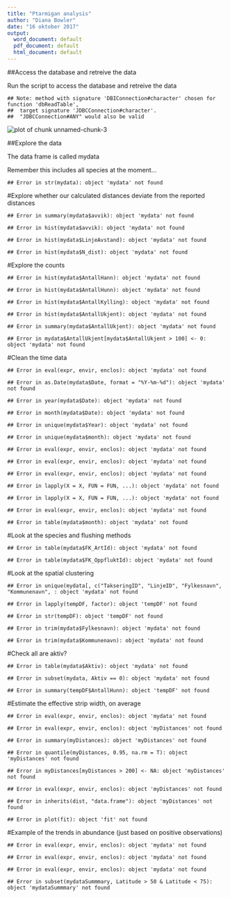 ```yaml
---
title: "Ptarmigan analysis"
author: "Diana Bowler"
date: "16 oktober 2017"
output:
  word_document: default
  pdf_document: default
  html_document: default
---
```





##Access the database and retreive the data

Run the script to access the database and retreive the data


```
## Note: method with signature 'DBIConnection#character' chosen for function 'dbReadTable',
##  target signature 'JDBCConnection#character'.
##  "JDBCConnection#ANY" would also be valid
```

![plot of chunk unnamed-chunk-3](figure/unnamed-chunk-3-1.png)


##Explore the data

The data frame is called mydata

Remember this includes all species at the moment...


```
## Error in str(mydata): object 'mydata' not found
```

#Explore whether our calculated distances deviate from the reported distances


```
## Error in summary(mydata$avvik): object 'mydata' not found
```

```
## Error in hist(mydata$avvik): object 'mydata' not found
```

```
## Error in hist(mydata$LinjeAvstand): object 'mydata' not found
```

```
## Error in hist(mydata$N_dist): object 'mydata' not found
```


#Explore the counts


```
## Error in hist(mydata$AntallHann): object 'mydata' not found
```

```
## Error in hist(mydata$AntallHunn): object 'mydata' not found
```

```
## Error in hist(mydata$AntallKylling): object 'mydata' not found
```

```
## Error in hist(mydata$AntallUkjent): object 'mydata' not found
```

```
## Error in summary(mydata$AntallUkjent): object 'mydata' not found
```

```
## Error in mydata$AntallUkjent[mydata$AntallUkjent > 100] <- 0: object 'mydata' not found
```


#Clean the time data


```
## Error in eval(expr, envir, enclos): object 'mydata' not found
```

```
## Error in as.Date(mydata$Date, format = "%Y-%m-%d"): object 'mydata' not found
```

```
## Error in year(mydata$Date): object 'mydata' not found
```

```
## Error in month(mydata$Date): object 'mydata' not found
```

```
## Error in unique(mydata$Year): object 'mydata' not found
```

```
## Error in unique(mydata$month): object 'mydata' not found
```

```
## Error in eval(expr, envir, enclos): object 'mydata' not found
```

```
## Error in eval(expr, envir, enclos): object 'mydata' not found
```

```
## Error in eval(expr, envir, enclos): object 'mydata' not found
```

```
## Error in lapply(X = X, FUN = FUN, ...): object 'mydata' not found
```

```
## Error in lapply(X = X, FUN = FUN, ...): object 'mydata' not found
```

```
## Error in eval(expr, envir, enclos): object 'mydata' not found
```

```
## Error in table(mydata$month): object 'mydata' not found
```

#Look at the species and flushing methods


```
## Error in table(mydata$FK_ArtId): object 'mydata' not found
```

```
## Error in table(mydata$FK_OppfluktId): object 'mydata' not found
```

#Look at the spatial clustering


```
## Error in unique(mydata[, c("TakseringID", "LinjeID", "Fylkesnavn", "Kommunenavn", : object 'mydata' not found
```

```
## Error in lapply(tempDF, factor): object 'tempDF' not found
```

```
## Error in str(tempDF): object 'tempDF' not found
```

```
## Error in trim(mydata$Fylkesnavn): object 'mydata' not found
```

```
## Error in trim(mydata$Kommunenavn): object 'mydata' not found
```


#Check all are aktiv?


```
## Error in table(mydata$Aktiv): object 'mydata' not found
```

```
## Error in subset(mydata, Aktiv == 0): object 'mydata' not found
```

```
## Error in summary(tempDF$AntallHunn): object 'tempDF' not found
```


#Estimate the effective strip width, on average


```
## Error in eval(expr, envir, enclos): object 'mydata' not found
```

```
## Error in eval(expr, envir, enclos): object 'myDistances' not found
```

```
## Error in summary(myDistances): object 'myDistances' not found
```

```
## Error in quantile(myDistances, 0.95, na.rm = T): object 'myDistances' not found
```

```
## Error in myDistances[myDistances > 200] <- NA: object 'myDistances' not found
```

```
## Error in eval(expr, envir, enclos): object 'myDistances' not found
```

```
## Error in inherits(dist, "data.frame"): object 'myDistances' not found
```

```
## Error in plot(fit): object 'fit' not found
```


#Example of the trends in abundance (just based on positive observations)


```
## Error in eval(expr, envir, enclos): object 'mydata' not found
```

```
## Error in eval(expr, envir, enclos): object 'mydata' not found
```

```
## Error in eval(expr, envir, enclos): object 'mydata' not found
```

```
## Error in subset(mydataSummmary, Latitude > 50 & Latitude < 75): object 'mydataSummmary' not found
```














